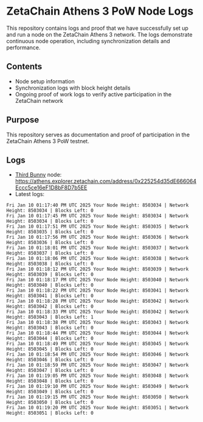 # ZetaChain Athens 3 PoW Node Logs
This repository contains logs and proof that we have successfully set up and run a node on the ZetaChain Athens 3 network. The logs demonstrate continuous node operation, including synchronization details and performance.

## Contents
- Node setup information
- Synchronization logs with block height details
- Ongoing proof of work logs to verify active participation in the ZetaChain network

## Purpose
This repository serves as documentation and proof of participation in the ZetaChain Athens 3 PoW testnet.

## Logs

- [Third Bunny](https://thirdbunny.xyz/) node: https://athens.explorer.zetachain.com/address/0x225254d35dE666064Eccc5ce16eF1D8bF8D7b5EE
- Latest logs:
```
Fri Jan 10 01:17:40 PM UTC 2025 Your Node Height: 8503034 | Network Height: 8503034 | Blocks Left: 0
Fri Jan 10 01:17:45 PM UTC 2025 Your Node Height: 8503034 | Network Height: 8503034 | Blocks Left: 0
Fri Jan 10 01:17:51 PM UTC 2025 Your Node Height: 8503035 | Network Height: 8503035 | Blocks Left: 0
Fri Jan 10 01:17:56 PM UTC 2025 Your Node Height: 8503036 | Network Height: 8503036 | Blocks Left: 0
Fri Jan 10 01:18:01 PM UTC 2025 Your Node Height: 8503037 | Network Height: 8503037 | Blocks Left: 0
Fri Jan 10 01:18:06 PM UTC 2025 Your Node Height: 8503038 | Network Height: 8503038 | Blocks Left: 0
Fri Jan 10 01:18:12 PM UTC 2025 Your Node Height: 8503039 | Network Height: 8503039 | Blocks Left: 0
Fri Jan 10 01:18:17 PM UTC 2025 Your Node Height: 8503040 | Network Height: 8503040 | Blocks Left: 0
Fri Jan 10 01:18:22 PM UTC 2025 Your Node Height: 8503041 | Network Height: 8503041 | Blocks Left: 0
Fri Jan 10 01:18:28 PM UTC 2025 Your Node Height: 8503042 | Network Height: 8503042 | Blocks Left: 0
Fri Jan 10 01:18:33 PM UTC 2025 Your Node Height: 8503042 | Network Height: 8503043 | Blocks Left: 1
Fri Jan 10 01:18:38 PM UTC 2025 Your Node Height: 8503043 | Network Height: 8503043 | Blocks Left: 0
Fri Jan 10 01:18:44 PM UTC 2025 Your Node Height: 8503044 | Network Height: 8503044 | Blocks Left: 0
Fri Jan 10 01:18:49 PM UTC 2025 Your Node Height: 8503045 | Network Height: 8503045 | Blocks Left: 0
Fri Jan 10 01:18:54 PM UTC 2025 Your Node Height: 8503046 | Network Height: 8503046 | Blocks Left: 0
Fri Jan 10 01:18:59 PM UTC 2025 Your Node Height: 8503047 | Network Height: 8503047 | Blocks Left: 0
Fri Jan 10 01:19:05 PM UTC 2025 Your Node Height: 8503048 | Network Height: 8503048 | Blocks Left: 0
Fri Jan 10 01:19:10 PM UTC 2025 Your Node Height: 8503049 | Network Height: 8503049 | Blocks Left: 0
Fri Jan 10 01:19:15 PM UTC 2025 Your Node Height: 8503050 | Network Height: 8503050 | Blocks Left: 0
Fri Jan 10 01:19:20 PM UTC 2025 Your Node Height: 8503051 | Network Height: 8503051 | Blocks Left: 0
```
